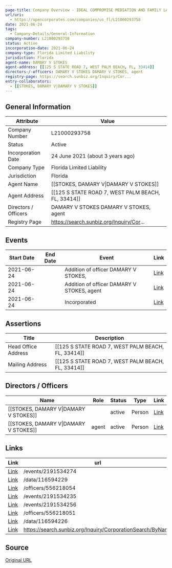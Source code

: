 ```yaml
---
page-title: Company Overview - IDEAL COMPROMISE MEDIATION AND FAMILY LAW, PLLC (Florida - L21000293758)
url/uri:
  - https://opencorporates.com/companies/us_fl/L21000293758
date: 2021-06-24
tags:
  - Company-Details/General-Information
company-number: L21000293758
status: Active
incorporation-date: 2021-06-24
company-type: Florida Limited Liability
jurisdiction: Florida
agent-name: DAMARY V STOKES
agent-address: [[125 S STATE ROAD 7, WEST PALM BEACH, FL, 33414]]
directors-/-officers: DAMARY V STOKES DAMARY V STOKES, agent
registry-page: https://search.sunbiz.org/Inquiry/Cor...
entry-collaborators:
  - [[STOKES, DAMARY V|DAMARY V STOKES]]
---
```


## General Information
| Attribute          | Value                                       |
|--------------------|---------------------------------------------|
| Company Number     | L21000293758                                |
| Status             | Active                                      |
| Incorporation Date | 24 June 2021 (about 3 years ago)            |
| Company Type       | Florida Limited Liability                   |
| Jurisdiction       | Florida                                     |
| Agent Name         | [[STOKES, DAMARY V\|DAMARY V STOKES]]       |
| Agent Address      | [[125 S STATE ROAD 7, WEST PALM BEACH, FL, 33414]] |
| Directors / Officers | DAMARY V STOKES DAMARY V STOKES, agent      |
| Registry Page      | https://search.sunbiz.org/Inquiry/Cor...    |

## Events

| Start Date | End Date   | Event                                                   | Link |
|------------|------------|-------------------------------------------------------|------|
| 2021-06-24 |            | Addition of officer DAMARY V STOKES,                    | [Link](https://opencorporates.com/events/2191534235) |
| 2021-06-24 |            | Addition of officer DAMARY V STOKES, agent              | [Link](https://opencorporates.com/events/2191534256) |
| 2021-06-24 |            | Incorporated                                            | [Link](https://opencorporates.com/events/2191534274) |

## Assertions
| Title               | Description                                             |
|---------------------|---------------------------------------------------------|
| Head Office Address | [[125 S STATE ROAD 7, WEST PALM BEACH, FL, 33414]]      |
| Mailing Address     | [[125 S STATE ROAD 7, WEST PALM BEACH, FL, 33414]]      |

## Directors / Officers
| Name                 | Role            | Status     | Type        | Link |
|----------------------|-----------------|------------|-------------|------|
| [[STOKES, DAMARY V\|DAMARY V STOKES]] |                 | active     | Person      | [Link](https://opencorporates.com/officers/556218051) |
| [[STOKES, DAMARY V\|DAMARY V STOKES]] | agent           | active     | Person      | [Link](https://opencorporates.com/officers/556218054) |

## Links
| Link   | url                            
|--------|--------------------------------|
| [Link](/events/2191534274) |/events/2191534274            |
| [Link](/data/116594229) |/data/116594229               |
| [Link](/officers/556218054) |/officers/556218054           |
| [Link](/events/2191534235) |/events/2191534235            |
| [Link](/events/2191534256) |/events/2191534256            |
| [Link](/officers/556218051) |/officers/556218051           |
| [Link](/data/116594226) |/data/116594226               |
| [Link](https://search.sunbiz.org/Inquiry/CorporationSearch/ByName) |https://search.sunbiz.org/Inquiry/CorporationSearch/ByName|

## Source
[Original URL](https://opencorporates.com/companies/us_fl/L21000293758)
